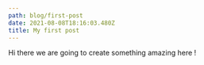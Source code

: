 ```yaml
---
path: blog/first-post
date: 2021-08-08T18:16:03.480Z
title: My first post
---
```

Hi there we are going to create something amazing here !